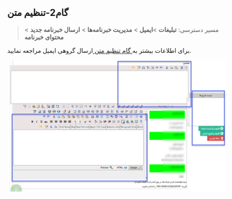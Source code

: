 ﻿## گام2-تنظیم متن

> مسیر دسترسی:  **تبلیغات** >**ایمیل** > **مدیریت خبرنامه‌ها** > **ارسال خبرنامه جدید** > **محتوای خبرنامه** 

برای اطلاعات بیشتر به<a href="file%3A%2F%2F%2FC%3A%5CUsers%5CH.abasi%5CDesktop%5Chelp%5Cmd%20help%5C%D8%AA%D8%A8%D9%84%DB%8C%D8%BA%D8%A7%D8%AA%5Cemail%5Csend-group-email%5C2-tanzim-matn-email%5C2-tanzim-matn-email.md" target="_blank">  گام تنظیم متن </a>ارسال گروهی ایمیل مراجعه نمایید.

![](advertising-sendingnewsmail-secondstep.jpg)

